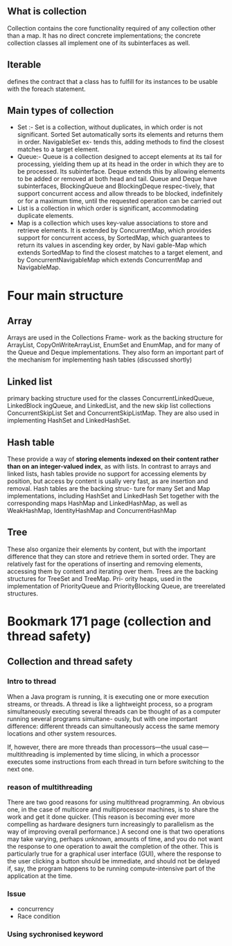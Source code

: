 ## What is collection 
Collection contains the core functionality required of any collection other than a
map. It has no direct concrete implementations; the concrete collection classes all
implement one of its subinterfaces as well.
## Iterable 
defines the contract that a class has to fulfill for its instances to be usable
with the foreach statement.

## Main types of collection 
- Set :- Set is a collection, without duplicates, in which order is not significant. Sorted
	Set automatically sorts its elements and returns them in order. NavigableSet ex-
	tends this, adding methods to find the closest matches to a target element.
- Queue:- Queue is a collection designed to accept elements at its tail for processing, yielding them up at its head in the order in which they are to be processed. Its subinterface. Deque extends this by allowing elements to be added or removed at both head and tail. Queue and Deque have subinterfaces, BlockingQueue and BlockingDeque respec-tively, that support concurrent access and allow threads to be blocked, indefinitely
	or for a maximum time, until the requested operation can be carried out
- List is a collection in which order is significant, accommodating duplicate elements.
- Map is a collection which uses key-value associations to store and retrieve elements.
It is extended by ConcurrentMap, which provides support for concurrent access, by
SortedMap, which guarantees to return its values in ascending key order, by Navi
gable-Map which extends SortedMap to find the closest matches to a target element,
and by ConcurrentNavigableMap which extends ConcurrentMap and NavigableMap.

# Four main structure
## Array 
Arrays are used in the Collections Frame-
work as the backing structure for ArrayList, CopyOnWriteArrayList, EnumSet and
EnumMap, and for many of the Queue and Deque implementations. They also form an
important part of the mechanism for implementing hash tables (discussed shortly)

## Linked list 
primary backing structure used for the classes ConcurrentLinkedQueue, LinkedBlock
ingQueue, and LinkedList, and the new skip list collections ConcurrentSkipList
Set and ConcurrentSkipListMap. They are also used in implementing HashSet and
LinkedHashSet.

## Hash table 
These provide a way of **storing elements indexed on their content rather than on
an integer-valued index**, as with lists. In contrast to arrays and linked lists, hash
tables provide no support for accessing elements by position, but access by content
is usally very fast, as are insertion and removal. Hash tables are the backing struc-
ture for many Set and Map implementations, including HashSet and LinkedHash
Set together with the corresponding maps HashMap and LinkedHashMap, as well as
WeakHashMap, IdentityHashMap and ConcurrentHashMap

## Tree 
These also organize their elements by content, but with the important difference
that they can store and retrieve them in sorted order. They are relatively fast for
the operations of inserting and removing elements, accessing them by content and
iterating over them. Trees are the backing structures for TreeSet and TreeMap. Pri-
ority heaps, used in the implementation of PriorityQueue and PriorityBlocking
Queue, are treerelated structures.

# Bookmark 171 page (collection and thread safety)
## Collection and thread safety

### Intro to thread 
When a Java program is running, it is executing one or more execution streams, or
threads. A thread is like a lightweight process, so a program simultaneously executing
several threads can be thought of as a computer running several programs simultane-
ously, but with one important difference: different threads can simultaneously access
the same memory locations and other system resources.

If, however, there are more threads than processors—the usual case—
multithreading is implemented by time slicing, in which a processor executes some
instructions from each thread in turn before switching to the next one.

### reason of multithreading 
There are two good reasons for using multithread programming. An obvious one, in
the case of multicore and multiprocessor machines, is to share the work and get it done
quicker. (This reason is becoming ever more compelling as hardware designers turn
increasingly to parallelism as the way of improving overall performance.) A second one
is that two operations may take varying, perhaps unknown, amounts of time, and you
do not want the response to one operation to await the completion of the other. This
is particularly true for a graphical user interface (GUI), where the response to the user
clicking a button should be immediate, and should not be delayed if, say, the program
happens to be running compute-intensive part of the application at the time.

### Issue 
- concurrency 
- Race condition
### Using sychronised keyword 
